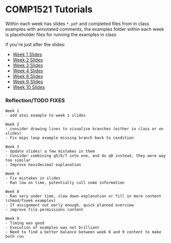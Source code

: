 # COMP1521 Tutorials
Within each week has slides `*.pdf` and completed files from in class examples with annotated comments,
the examples folder within each week is placeholder files for running the examples in class

If you're just after the slides:

- [Week 1 Slides](week01/Tutorial1.pdf)
- [Week 2 Slides](week02/Tutorial2.pdf)
- [Week 3 Slides](week03/Tutorial3.pdf)
- [Week 4 Slides](week04/Tutorial4.pdf)
- [Week 8 Slides](week08/Tutorial8.pdf)
- [Week 9 Slides](week09/Tutorial9.pdf)
- [Week 10 Slides](week10/Tutorial10.pdf)



















### Reflection/TODO FIXES
    Week 1
    - add atoi example to week 1 slides
    
    Week 2
    - consider drawing lines to visualise branches (either in class or on slides)
    - Fix mips loop example missing branch back to condition

    Week 3
    - Update slides! a few mistakes in them
    - Consider combining q5/6/7 into one, and do q8 instead, they were way too similar
    - Improve hexidecimal explanation
    
    Week 4
    - Fix mistakes in slides
    - Ran low on time, potentially cull some information

    Week 8
    - Ran very under time, slow down explanation or fill in more content (chmod/fseek examples)
    - If assignment out early enough, quick planned overview
    - improve file permissions content

    Week 9
    - Timing was good
    - Execution of examples was not brilliant
    - Need to find a better balance between week 8 and 9 content to make both run